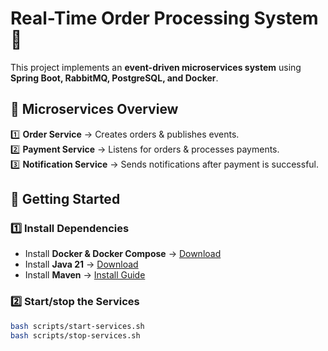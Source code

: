 # Real-Time Order Processing System 🛒

This project implements an **event-driven microservices system** using **Spring Boot, RabbitMQ, PostgreSQL, and Docker**.

## 📌 Microservices Overview

1️⃣ **Order Service** → Creates orders & publishes events.  
2️⃣ **Payment Service** → Listens for orders & processes payments.  
3️⃣ **Notification Service** → Sends notifications after payment is successful.

## 🚀 Getting Started

### 1️⃣ Install Dependencies

- Install **Docker & Docker Compose** → [Download](https://www.docker.com/get-started)
- Install **Java 21** → [Download](https://adoptium.net/)
- Install **Maven** → [Install Guide](https://maven.apache.org/install.html)

### 2️⃣ Start/stop the Services

```bash
bash scripts/start-services.sh
bash scripts/stop-services.sh
```
